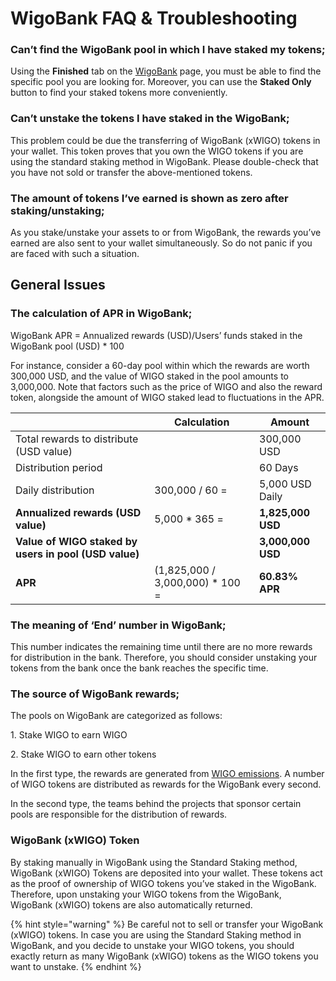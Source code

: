# WigoBank FAQ & Troubleshooting

### **Can’t find the WigoBank pool in which I have staked my tokens;**

Using the **Finished** tab on the [WigoBank](https://wigoswap.io/bank) page, you must be able to find the specific pool you are looking for. Moreover, you can use the **Staked Only** button to find your staked tokens more conveniently.&#x20;

### **Can’t unstake the tokens I have staked in the WigoBank;**

This problem could be due the transferring of WigoBank (xWIGO) tokens in your wallet. This token proves that you own the WIGO tokens if you are using the standard staking method in WigoBank. Please double-check that you have not sold or transfer the above-mentioned tokens.&#x20;

### **The amount of tokens I’ve earned is shown as zero after staking/unstaking;**

As you stake/unstake your assets to or from WigoBank, the rewards you’ve earned are also sent to your wallet simultaneously. So do not panic if you are faced with such a situation.&#x20;

## **General Issues** &#x20;

### **The calculation of APR in WigoBank;**&#x20;

WigoBank APR = Annualized rewards (USD)/Users’ funds staked in the WigoBank pool (USD) \* 100

For instance, consider a 60-day pool within which the rewards are worth 300,000 USD, and the value of WIGO staked in the pool amounts to 3,000,000. Note that factors such as the price of WIGO and also the reward token, alongside the amount of WIGO staked lead to fluctuations in the APR.

|                                                       | Calculation                       | Amount            |
| ----------------------------------------------------- | --------------------------------- | ----------------- |
| Total rewards to distribute (USD value)               |                                   | 300,000 USD       |
| Distribution period                                   |                                   | 60 Days           |
| Daily distribution                                    | 300,000 / 60 =                    | 5,000 USD Daily   |
| **Annualized rewards (USD value)**                    | 5,000 \* 365 =                    | **1,825,000 USD** |
| **Value of WIGO staked by users in pool (USD value)** |                                   | **3,000,000 USD** |
| **APR**                                               | (1,825,000 / 3,000,000) \* 100 =  | **60.83% APR**    |



### **The meaning of ‘End’ number in WigoBank;**

This number indicates the remaining time until there are no more rewards for distribution in the bank. Therefore, you should consider unstaking your tokens from the bank once the bank reaches the specific time.&#x20;



### **The source of WigoBank rewards;**

The pools on WigoBank are categorized as follows:

1\. Stake WIGO to earn WIGO

2\. Stake WIGO to earn other tokens

In the first type, the rewards are generated from [WIGO emissions](../../../wigo-ecosystem/wigo-token/rewards-distribution.md). A number of WIGO tokens are distributed as rewards for the WigoBank every second.

In the second type, the teams behind the projects that sponsor certain pools are responsible for the distribution of rewards.&#x20;



### **WigoBank (xWIGO) Token**

By staking manually in WigoBank using the Standard Staking method, WigoBank (xWIGO) Tokens are deposited into your wallet. These tokens act as the proof of ownership of WIGO tokens you’ve staked in the WigoBank. Therefore, upon unstaking your WIGO tokens from the WigoBank, WigoBank (xWIGO) tokens are also automatically returned.&#x20;

{% hint style="warning" %}
Be careful not to sell or transfer your WigoBank (xWIGO) tokens. In case you are using the Standard Staking method in WigoBank, and you decide to unstake your WIGO tokens, you should exactly return as many WigoBank (xWIGO) tokens as the WIGO tokens you want to unstake.&#x20;
{% endhint %}
